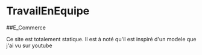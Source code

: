 # TravailEnEquipe
##E_Commerce

Ce site est totalement statique. Il est à noté qu'il est inspiré d'un modele que j'ai vu sur youtube
